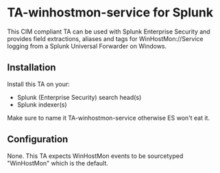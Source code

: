 # TA-winhostmon-service for Splunk

This CIM compliant TA can be used with Splunk Enterprise Security and provides
field extractions, aliases and tags for WinHostMon://Service logging from a
Splunk Universal Forwarder on Windows.

## Installation

Install this TA on your:

* Splunk (Enterprise Security) search head(s)
* Splunk indexer(s)

Make sure to name it TA-winhostmon-service otherwise ES won't eat it. 

## Configuration

None. This TA expects WinHostMon events to be sourcetyped "WinHostMon" which is the default.
